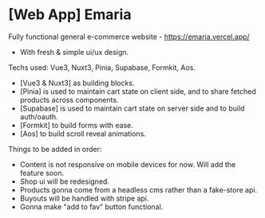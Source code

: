 # [Web App] Emaria
Fully functional general e-commerce website - https://emaria.vercel.app/
 
 
- With fresh & simple ui/ux design.

Techs used: Vue3, Nuxt3, Pinia, Supabase, Formkit, Aos.
- [Vue3 & Nuxt3] as building blocks.
- [Pinia] is used to maintain cart state on client side, and to share fetched products across components.
- [Supabase] is used to maintain cart state on server side and to build auth/oauth.
- [Formkit] to build forms with ease.
- [Aos] to build scroll reveal animations.



Things to be added in order:
- Content is not responsive on mobile devices for now. Will add the feature soon.
- Shop ui will be redesigned.
- Products gonna come from a headless cms rather than a fake-store api.
- Buyouts will be handled with stripe api.
- Gonna make "add to fav" button functional.

